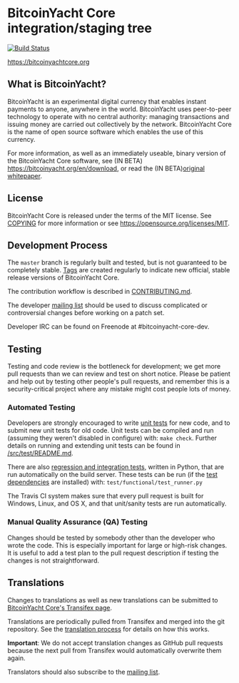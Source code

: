 BitcoinYacht Core integration/staging tree
=====================================

[![Build Status](https://travis-ci.org/bitcoinyacht/bitcoinyacht.svg?branch=master)](https://travis-ci.org/bitcoinyacht/bitcoinyacht)

https://bitcoinyachtcore.org

What is BitcoinYacht?
----------------

BitcoinYacht is an experimental digital currency that enables instant payments to
anyone, anywhere in the world. BitcoinYacht uses peer-to-peer technology to operate
with no central authority: managing transactions and issuing money are carried
out collectively by the network. BitcoinYacht Core is the name of open source
software which enables the use of this currency.

For more information, as well as an immediately useable, binary version of
the BitcoinYacht Core software, see (IN BETA) https://bitcoinyacht.org/en/download, or read the
(IN BETA)[original whitepaper](https://bitcoinyacht.orgb).

License
-------

BitcoinYacht Core is released under the terms of the MIT license. See [COPYING](COPYING) for more
information or see https://opensource.org/licenses/MIT.

Development Process
-------------------

The `master` branch is regularly built and tested, but is not guaranteed to be
completely stable. [Tags](https://github.com/bitcoinyacht/bitcoinyacht/tags) are created
regularly to indicate new official, stable release versions of BitcoinYacht Core.

The contribution workflow is described in [CONTRIBUTING.md](CONTRIBUTING.md).

The developer [mailing list](https://lists.linuxfoundation.org/mailman/listinfo/bitcoinyacht-dev)
should be used to discuss complicated or controversial changes before working
on a patch set.

Developer IRC can be found on Freenode at #bitcoinyacht-core-dev.

Testing
-------

Testing and code review is the bottleneck for development; we get more pull
requests than we can review and test on short notice. Please be patient and help out by testing
other people's pull requests, and remember this is a security-critical project where any mistake might cost people
lots of money.

### Automated Testing

Developers are strongly encouraged to write [unit tests](src/test/README.md) for new code, and to
submit new unit tests for old code. Unit tests can be compiled and run
(assuming they weren't disabled in configure) with: `make check`. Further details on running
and extending unit tests can be found in [/src/test/README.md](/src/test/README.md).

There are also [regression and integration tests](/test), written
in Python, that are run automatically on the build server.
These tests can be run (if the [test dependencies](/test) are installed) with: `test/functional/test_runner.py`

The Travis CI system makes sure that every pull request is built for Windows, Linux, and OS X, and that unit/sanity tests are run automatically.

### Manual Quality Assurance (QA) Testing

Changes should be tested by somebody other than the developer who wrote the
code. This is especially important for large or high-risk changes. It is useful
to add a test plan to the pull request description if testing the changes is
not straightforward.

Translations
------------

Changes to translations as well as new translations can be submitted to
[BitcoinYacht Core's Transifex page](https://www.transifex.com/projects/p/bitcoinyacht/).

Translations are periodically pulled from Transifex and merged into the git repository. See the
[translation process](doc/translation_process.md) for details on how this works.

**Important**: We do not accept translation changes as GitHub pull requests because the next
pull from Transifex would automatically overwrite them again.

Translators should also subscribe to the [mailing list](https://groups.google.com/forum/#!forum/bitcoinyacht-translators).
